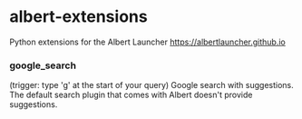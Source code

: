 # albert-extensions
Python extensions for the Albert Launcher https://albertlauncher.github.io 

### google_search
(trigger: type 'g' at the start of your query) Google search with suggestions. The default search plugin that comes with Albert doesn't provide suggestions.
